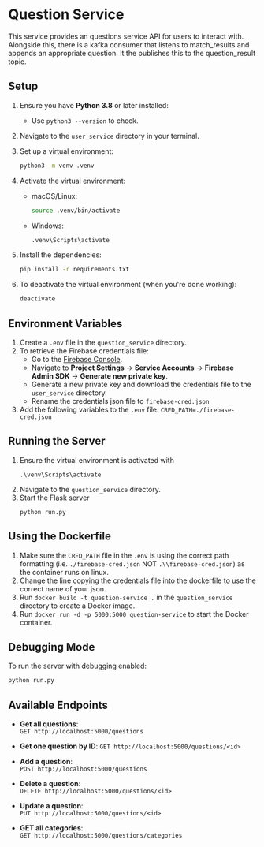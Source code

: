 # Question Service

This service provides an questions service API for users to interact with.
Alongside this, there is a kafka consumer that listens to match_results and appends an appropriate question.
It the publishes this to the question_result topic.

## Setup

1. Ensure you have **Python 3.8** or later installed:
   - Use `python3 --version` to check.

2. Navigate to the `user_service` directory in your terminal.

3. Set up a virtual environment:
    ```bash
    python3 -m venv .venv
    ```

4. Activate the virtual environment:
   - macOS/Linux:  
     ```bash
     source .venv/bin/activate
     ```
   - Windows:  
     ```bash
     .venv\Scripts\activate
     ```

5. Install the dependencies:
   ```bash
   pip install -r requirements.txt
   ```

6. To deactivate the virtual environment (when you're done working):
   ```bash
   deactivate
   ```

## Environment Variables

1. Create a `.env` file in the `question_service` directory.
2. To retrieve the Firebase credentials file:
   - Go to the [Firebase Console](https://console.firebase.google.com/).
   - Navigate to **Project Settings** → **Service Accounts** → **Firebase Admin SDK** -> **Generate new private key**.
   - Generate a new private key and download the credentials file to the `user_service` directory.
   - Rename the credentials json file to `firebase-cred.json`
3. Add the following variables to the `.env` file:
   ```CRED_PATH=./firebase-cred.json```

## Running the Server

1. Ensure the virtual environment is activated with
   ```
   .\venv\Scripts\activate
   ```
2. Navigate to the `question_service` directory.
3. Start the Flask server
   ```
   python run.py
   ```

## Using the Dockerfile 
1. Make sure the `CRED_PATH` file in the `.env` is using the correct path formatting (i.e. `./firebase-cred.json` NOT `.\\firebase-cred.json`) as the container runs on linux.
2. Change the line copying the credentials file into the dockerfile to use the correct name of your json.
3. Run `docker build -t question-service .` in the `question_service` directory to create a Docker image.
4. Run `docker run -d -p 5000:5000 question-service` to start the Docker container.

## Debugging Mode

To run the server with debugging enabled:

```bash
python run.py
```

## Available Endpoints

- **Get all questions**:  
  `GET http://localhost:5000/questions`
  
- **Get one question by ID**:
  `GET http://localhost:5000/questions/<id>`

- **Add a question**:  
  `POST http://localhost:5000/questions`

- **Delete a question**:  
  `DELETE http://localhost:5000/questions/<id>`
  
- **Update a question**:  
  `PUT http://localhost:5000/questions/<id>`
  
- **GET all categories**:  
  `GET http://localhost:5000/questions/categories`